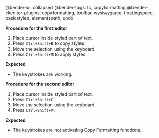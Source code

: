 @bender-ui: collapsed
@bender-tags: tc, copyformatting
@bender-ckeditor-plugins: copyformatting, toolbar, wysiwygarea, floatingspace, basicstyles, elementspath, undo

**Procedure for the first editor**

1. Place cursor inside styled part of text.
2. Press `Ctrl+Shift+B` to copy styles.
3. Move the selection using the keyboard.
4. Press `Ctrl+Shift+M` to apply styles.

**Expected**

* The keystrokes are working.

**Procedure for the second editor**

1. Place cursor inside styled part of text.
2. Press `Ctrl+Shift+C`.
3. Move the selection using the keyboard.
4. Press `Ctrl+Shift+V`.

**Expected**

* The keystrokes are not activating Copy Formatting functions.
